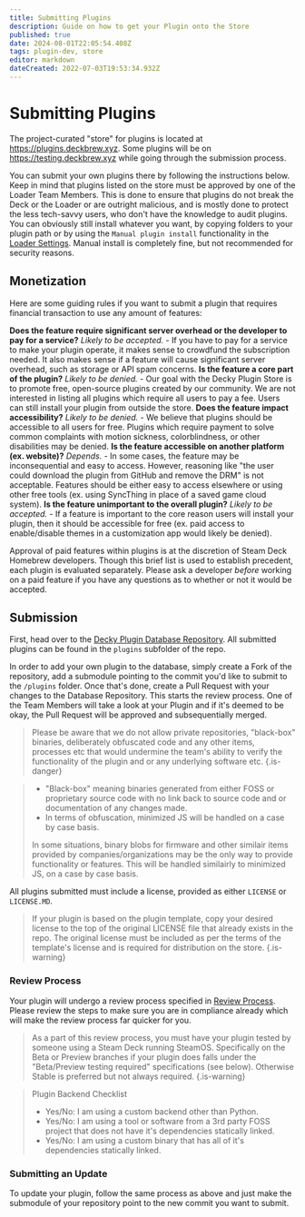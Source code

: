```yaml
---
title: Submitting Plugins
description: Guide on how to get your Plugin onto the Store
published: true
date: 2024-08-01T22:05:54.408Z
tags: plugin-dev, store
editor: markdown
dateCreated: 2022-07-03T19:53:34.932Z
---
```


# Submitting Plugins

The project-curated "store" for plugins is located at https://plugins.deckbrew.xyz. Some plugins will be on https://testing.deckbrew.xyz while going through the submission process.

You can submit your own plugins there by following the instructions below. Keep in mind that plugins listed on the store must be approved by one of the Loader Team Members. This is done to ensure that plugins do not break the Deck or the Loader or are outright malicious, and is mostly done to protect the less tech-savvy users, who don't have the knowledge to audit plugins. You can obviously still install whatever you want, by copying folders to your plugin path or by using the `Manual plugin install` functionality in the [Loader Settings](/en/user-guide/settings).
Manual install is completely fine, but not recommended for security reasons.

## Monetization

Here are some guiding rules if you want to submit a plugin that requires financial transaction to use any amount of features:

**Does the feature require significant server overhead or the developer to pay for a service?**
*Likely to be accepted.* - If you have to pay for a service to make your plugin operate, it makes sense to crowdfund the subscription needed. It also makes sense if a feature will cause significant server overhead, such as storage or API spam concerns.
**Is the feature a core part of the plugin?**
*Likely to be denied.* - Our goal with the Decky Plugin Store is to promote free, open-source plugins created by our community. We are not interested in listing all plugins which require all users to pay a fee. Users can still install your plugin from outside the store.
**Does the feature impact accessibility?**
*Likely to be denied.* - We believe that plugins should be accessible to all users for free. Plugins which require payment to solve common complaints with motion sickness, colorblindness, or other disabilities may be denied.
**Is the feature accessible on another platform (ex. website)?**
*Depends.* - In some cases, the feature may be inconsequential and easy to access. However, reasoning like "the user could download the plugin from GitHub and remove the DRM" is not acceptable. Features should be either easy to access elsewhere or using other free tools (ex. using SyncThing in place of a saved game cloud system).
**Is the feature unimportant to the overall plugin?**
*Likely to be accepted.* - If a feature is important to the core reason users will install your plugin, then it should be accessible for free (ex. paid access to enable/disable themes in a customization app would likely be denied).

Approval of paid features within plugins is at the discretion of Steam Deck Homebrew developers. Though this brief list is used to establish precedent, each plugin is evaluated separately. Please ask a developer *before* working on a paid feature if you have any questions as to whether or not it would be accepted.

## Submission 

First, head over to the [Decky Plugin Database Repository](https://github.com/SteamDeckHomebrew/decky-plugin-database). All submitted plugins can be found in the `plugins` subfolder of the repo.

In order to add your own plugin to the database, simply create a Fork of the repository, add a submodule pointing to the commit you'd like to submit to the `/plugins` folder. Once that's done, create a Pull Request with your changes to the Database Repository. This starts the review process. One of the Team Members will take a look at your Plugin and if it's deemed to be okay, the Pull Request will be approved and subsequentially merged.
> 
> Please be aware that we do not allow private repositories, "black-box" binaries, deliberately obfuscated code and any other items, processes etc that would undermine the team's ability to verify the functionality of the plugin and or any underlying software etc.
{.is-danger}

> - "Black-box" meaning binaries generated from either FOSS or proprietary source code with no link back to source code and or documentation of any changes made.
> - In terms of obfuscation, minimized JS will be handled on a case by case basis.
> 
>In some situations, binary blobs for firmware and other similair items provided by companies/organizations may be the only way to provide functionality or features. This will be handled similairly to minimized JS, on a case by case basis.

All plugins submitted must include a license, provided as either ``LICENSE`` or ``LICENSE.MD``.

> If your plugin is based on the plugin template, copy your desired license to the top of the original LICENSE file that already exists in the repo. The original license must be included as per the terms of the template's license and is required for distribution on the store.
{.is-warning}

### Review Process

Your plugin will undergo a review process specified in [Review Process](/en/plugin-dev/review-and-testing). Please review the steps to make sure you are in compliance already which will make the review process far quicker for you.

> As a part of this review process, you must have your plugin tested by someone using a Steam Deck running SteamOS. Specifically on the Beta or Preview branches if your plugin does falls under the "Beta/Preview testing required" specifications (see below). Otherwise Stable is preferred but not always required.
{.is-warning}

> Plugin Backend Checklist
> - Yes/No: I am using a custom backend other than Python.
> - Yes/No: I am using a tool or software from a 3rd party FOSS project that does not have it's dependencies statically linked.
> - Yes/No: I am using a custom binary that has all of it's dependencies statically linked.

### Submitting an Update

To update your plugin, follow the same process as above and just make the submodule of your repository point to the new commit you want to submit.

